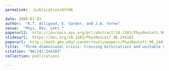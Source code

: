 ```yaml
---
permalink:  /publication/ASY06

date: 2006-01-01
author:  "K.T. Alligood, E. Sander, and J.A. Yorke"
venue:  "Phys. Rev. Lett."
paperurl2:  http://journals.aps.org/prl/abstract/10.1103/PhysRevLett.96.244103
slidesurl:  https://doi.org/10.1103/PhysRevLett.96.244103
paperurl:  http://math.gmu.edu/~sander/evelynpapers/PhysRevLett_96_244103.pdf
title:  "Three-dimensional crisis: Crossing bifurcations and unstable dimension variability"
citation: "96(24):244103"
collection: publications

---
```


